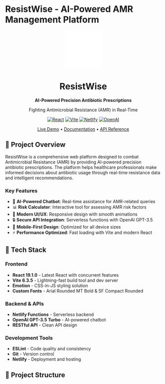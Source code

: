 # ResistWise - AI-Powered AMR Management Platform

<div align="center">
  <img src="public/logo-icon.svg" alt="ResistWise Logo" width="120" height="120">
  <h1>ResistWise</h1>
  <p><strong>AI-Powered Precision Antibiotic Prescriptions</strong></p>
  <p>Fighting Antimicrobial Resistance (AMR) in Real-Time</p>
  
  [![React](https://img.shields.io/badge/React-19.1.0-61DAFB?logo=react)](https://react.dev/)
  [![Vite](https://img.shields.io/badge/Vite-6.3.5-646CFF?logo=vite)](https://vitejs.dev/)
  [![Netlify](https://img.shields.io/badge/Netlify-Deployed-00C7B7?logo=netlify)](https://netlify.com/)
  [![OpenAI](https://img.shields.io/badge/OpenAI-GPT--3.5-412991?logo=openai)](https://openai.com/)
  
  [Live Demo](https://resistwise-landing.netlify.app/) • [Documentation](./docs/) • [API Reference](./docs/api.md)
</div>

## 🎯 Project Overview

ResistWise is a comprehensive web platform designed to combat Antimicrobial Resistance (AMR) by providing AI-powered precision antibiotic prescriptions. The platform helps healthcare professionals make informed decisions about antibiotic usage through real-time resistance data and intelligent recommendations.

### Key Features
- 🤖 **AI-Powered Chatbot**: Real-time assistance for AMR-related queries
- 📊 **Risk Calculator**: Interactive tool for assessing AMR risk factors
- 🎨 **Modern UI/UX**: Responsive design with smooth animations
- 🔒 **Secure API Integration**: Serverless functions with OpenAI GPT-3.5
- 📱 **Mobile-First Design**: Optimized for all device sizes
- ⚡ **Performance Optimized**: Fast loading with Vite and modern React

## 🚀 Tech Stack

### Frontend
- **React 19.1.0** - Latest React with concurrent features
- **Vite 6.3.5** - Lightning-fast build tool and dev server
- **Emotion** - CSS-in-JS styling solution
- **Custom Fonts** - Arial Rounded MT Bold & SF Compact Rounded

### Backend & APIs
- **Netlify Functions** - Serverless backend
- **OpenAI GPT-3.5 Turbo** - AI-powered chatbot
- **RESTful API** - Clean API design

### Development Tools
- **ESLint** - Code quality and consistency
- **Git** - Version control
- **Netlify** - Deployment and hosting

## 📁 Project Structure
